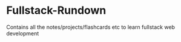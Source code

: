 # Fullstack-Rundown
Contains all the notes/projects/flashcards etc to learn fullstack web development
 
